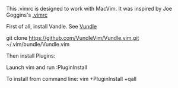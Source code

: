 This .vimrc is designed to work with MacVim. It was inspired by Joe Goggins's [.vimrc](https://gist.github.com/joegoggins/8482408)

First of all, install Vandle. See [Vundle](https://github.com/VundleVim/Vundle.vim)

git clone https://github.com/VundleVim/Vundle.vim.git ~/.vim/bundle/Vundle.vim

Then install Plugins:

Launch vim and run :PluginInstall

To install from command line: vim +PluginInstall +qall
